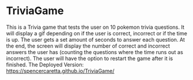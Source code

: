 # TriviaGame

This is a Trivia game that tests the user on 10 pokemon trivia questions.  It will display a gif depending on if the user is correct, incorrect or if the time is up.  The user gets a set amount of seconds to answer each question.  At the end, the screen will display the number of correct and incorrect answers the user has (counting the questions where the time runs out as incorrect).  The user will have the option to restart the game after it is finished.
The Deployed Version: https://spencercaretta.github.io/TriviaGame/

